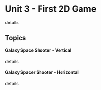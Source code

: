 # Unit 3 - First 2D Game

details

## Topics

#### Galaxy Space Shooter - Vertical
details

#### Galaxy Spacer Shooter - Horizontal
details